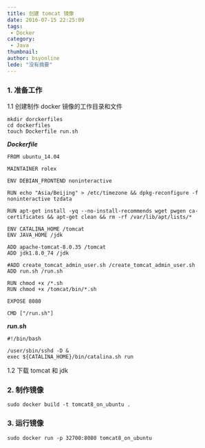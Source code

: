 ```yaml
---
title: 创建 tomcat 镜像
date: 2016-07-15 22:25:09
tags:
 - Docker
category: 
 - Java
thumbnail: 
author: bsyonline
lede: "没有摘要"
---
```



### 1. 准备工作

1.1 创建制作 docker 镜像的工作目录和文件

```
mkdir dorckerfiles
cd dockerfiles
touch Dockerfile run.sh
```
***Dockerfile***
```
FROM ubuntu_14.04

MAINTAINER rolex

ENV DEBIAN_FRONTEND noninteractive

RUN echo "Asia/Beijing" > /etc/timezone && dpkg-reconfigure -f noninteractive tzdata

RUN apt-get install -yq --no-install-recommends wget pwgen ca-certificates && apt-get clean && rm -rf /var/lib/apt/lists/*

ENV CATALINA_HOME /tomcat
ENV JAVA_HOME /jdk

ADD apache-tomcat-8.0.35 /tomcat
ADD jdk1.8.0_74 /jdk

#ADD create_tomcat_admin_user.sh /create_tomcat_admin_user.sh
ADD run.sh /run.sh

RUN chmod +x /*.sh
RUN chmod +x /tomcat/bin/*.sh

EXPOSE 8080

CMD ["/run.sh"]

```
***run.sh***
```
#!/bin/bash

/user/sbin/sshd -D &
exec ${CATALINA_HOME}/bin/catalina.sh run

```

1.2 下载 tomcat 和 jdk

### 2. 制作镜像

```
sudo docker build -t tomcat8_on_ubuntu .
```

### 3. 运行镜像

```
sudo docker run -p 32700:8080 tomcat8_on_ubuntu
```
